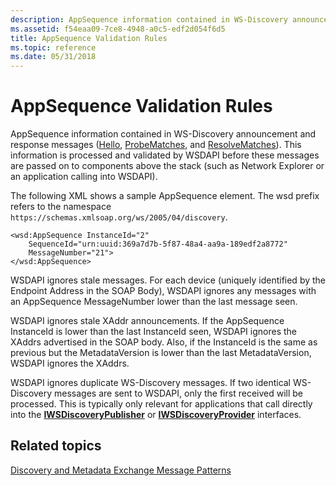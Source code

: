 ```yaml
---
description: AppSequence information contained in WS-Discovery announcement and response messages (Hello, ProbeMatches, and ResolveMatches).
ms.assetid: f54eaa09-7ce8-4948-a0c5-edf2d054f6d5
title: AppSequence Validation Rules
ms.topic: reference
ms.date: 05/31/2018
---
```


# AppSequence Validation Rules

AppSequence information contained in WS-Discovery announcement and response messages ([Hello](hello-message.md), [ProbeMatches](probematches-message.md), and [ResolveMatches](resolvematches-message.md)). This information is processed and validated by WSDAPI before these messages are passed on to components above the stack (such as Network Explorer or an application calling into WSDAPI).

The following XML shows a sample AppSequence element. The wsd prefix refers to the namespace `https://schemas.xmlsoap.org/ws/2005/04/discovery`.

``` syntax
<wsd:AppSequence InstanceId="2"
    SequenceId="urn:uuid:369a7d7b-5f87-48a4-aa9a-189edf2a8772"
    MessageNumber="21">
</wsd:AppSequence>
```

WSDAPI ignores stale messages. For each device (uniquely identified by the Endpoint Address in the SOAP Body), WSDAPI ignores any messages with an AppSequence MessageNumber lower than the last message seen.

WSDAPI ignores stale XAddr announcements. If the AppSequence InstanceId is lower than the last InstanceId seen, WSDAPI ignores the XAddrs advertised in the SOAP body. Also, if the InstanceId is the same as previous but the MetadataVersion is lower than the last MetadataVersion, WSDAPI ignores the XAddrs.

WSDAPI ignores duplicate WS-Discovery messages. If two identical WS-Discovery messages are sent to WSDAPI, only the first received will be processed. This is typically only relevant for applications that call directly into the [**IWSDiscoveryPublisher**](/windows/desktop/api/WsdDisco/nn-wsddisco-iwsdiscoverypublisher) or [**IWSDiscoveryProvider**](/windows/desktop/api/WsdDisco/nn-wsddisco-iwsdiscoveryprovider) interfaces.

## Related topics

<dl> <dt>

[Discovery and Metadata Exchange Message Patterns](discovery-and-metadata-exchange-message-patterns.md)
</dt> </dl>

 

 



